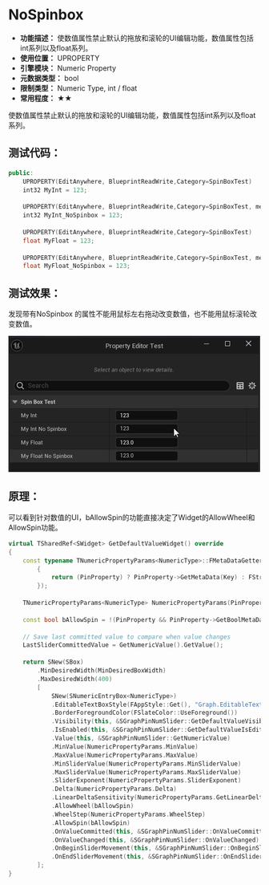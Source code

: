 ﻿# NoSpinbox

- **功能描述：** 使数值属性禁止默认的拖放和滚轮的UI编辑功能，数值属性包括int系列以及float系列。
- **使用位置：** UPROPERTY
- **引擎模块：** Numeric Property
- **元数据类型：** bool
- **限制类型：** Numeric Type, int / float
- **常用程度：** ★★

使数值属性禁止默认的拖放和滚轮的UI编辑功能，数值属性包括int系列以及float系列。

## 测试代码：

```cpp
public:
	UPROPERTY(EditAnywhere, BlueprintReadWrite,Category=SpinBoxTest)
	int32 MyInt = 123;

	UPROPERTY(EditAnywhere, BlueprintReadWrite,Category=SpinBoxTest, meta = (NoSpinbox = true))
	int32 MyInt_NoSpinbox = 123;

	UPROPERTY(EditAnywhere, BlueprintReadWrite,Category=SpinBoxTest)
	float MyFloat = 123;

	UPROPERTY(EditAnywhere, BlueprintReadWrite,Category=SpinBoxTest, meta = (NoSpinbox = true))
	float MyFloat_NoSpinbox = 123;
```

## 测试效果：

发现带有NoSpinbox 的属性不能用鼠标左右拖动改变数值，也不能用鼠标滚轮改变数值。

![SpinBoxTest](SpinBoxTest.gif)

## 原理：

可以看到针对数值的UI，bAllowSpin的功能直接决定了Widget的AllowWheel和AllowSpin功能。

```cpp
virtual TSharedRef<SWidget>	GetDefaultValueWidget() override
{
	const typename TNumericPropertyParams<NumericType>::FMetaDataGetter MetaDataGetter = TNumericPropertyParams<NumericType>::FMetaDataGetter::CreateLambda([&](const FName& Key)
		{
			return (PinProperty) ? PinProperty->GetMetaData(Key) : FString();
		});

	TNumericPropertyParams<NumericType> NumericPropertyParams(PinProperty, PinProperty ? MetaDataGetter : nullptr);

	const bool bAllowSpin = !(PinProperty && PinProperty->GetBoolMetaData("NoSpinbox"));

	// Save last committed value to compare when value changes
	LastSliderCommittedValue = GetNumericValue().GetValue();

	return SNew(SBox)
		.MinDesiredWidth(MinDesiredBoxWidth)
		.MaxDesiredWidth(400)
		[
			SNew(SNumericEntryBox<NumericType>)
			.EditableTextBoxStyle(FAppStyle::Get(), "Graph.EditableTextBox")
			.BorderForegroundColor(FSlateColor::UseForeground())
			.Visibility(this, &SGraphPinNumSlider::GetDefaultValueVisibility)
			.IsEnabled(this, &SGraphPinNumSlider::GetDefaultValueIsEditable)
			.Value(this, &SGraphPinNumSlider::GetNumericValue)
			.MinValue(NumericPropertyParams.MinValue)
			.MaxValue(NumericPropertyParams.MaxValue)
			.MinSliderValue(NumericPropertyParams.MinSliderValue)
			.MaxSliderValue(NumericPropertyParams.MaxSliderValue)
			.SliderExponent(NumericPropertyParams.SliderExponent)
			.Delta(NumericPropertyParams.Delta)
			.LinearDeltaSensitivity(NumericPropertyParams.GetLinearDeltaSensitivityAttribute())
			.AllowWheel(bAllowSpin)
			.WheelStep(NumericPropertyParams.WheelStep)
			.AllowSpin(bAllowSpin)
			.OnValueCommitted(this, &SGraphPinNumSlider::OnValueCommitted)
			.OnValueChanged(this, &SGraphPinNumSlider::OnValueChanged)
			.OnBeginSliderMovement(this, &SGraphPinNumSlider::OnBeginSliderMovement)
			.OnEndSliderMovement(this, &SGraphPinNumSlider::OnEndSliderMovement)
		];
}
```